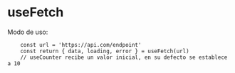 # useFetch

Modo de uso:

```
    const url = 'https://api.com/endpoint'
    const return { data, loading, error } = useFetch(url)
    // useCounter recibe un valor inicial, en su defecto se establece a 10
```